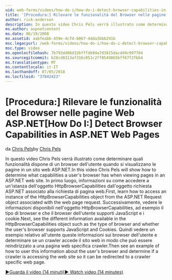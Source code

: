 ```yaml
---
uid: web-forms/videos/how-do-i/how-do-i-detect-browser-capabilities-in-aspnet-web-pages
title: '[Procedura:] Rilevare le funzionalità del Browser nelle pagine Web ASP.NET | Microsoft Docs'
author: rick-anderson
description: In questo video Chris Pels verrà illustrato come determinare quali funzionalità dispone di un browser dell'utente quando si visualizzano le pagine in un sito web ASP.NET. In primo luogo, informazioni su come conv....
ms.author: aspnetcontent
ms.date: 06/19/2008
ms.assetid: aabfeabb-459e-4cfd-b067-44da3bbb291b
msc.legacyurl: /web-forms/videos/how-do-i/how-do-i-detect-browser-capabilities-in-aspnet-web-pages
msc.type: video
ms.openlocfilehash: 7b793dd06d32bfffdb94a7d3815dacdd4c997704
ms.sourcegitcommit: b28cd0313af316c051c2ff8549865bff67f2fbb4
ms.translationtype: MT
ms.contentlocale: it-IT
ms.lasthandoff: 07/05/2018
ms.locfileid: "37842423"
---
```

<a name="how-do-i-detect-browser-capabilities-in-aspnet-web-pages"></a><span data-ttu-id="3378e-104">[Procedura:] Rilevare le funzionalità del Browser nelle pagine Web ASP.NET</span><span class="sxs-lookup"><span data-stu-id="3378e-104">[How Do I:] Detect Browser Capabilities in ASP.NET Web Pages</span></span>
====================
<span data-ttu-id="3378e-105">da [Chris Pels](https://twitter.com/chrispels)</span><span class="sxs-lookup"><span data-stu-id="3378e-105">by [Chris Pels](https://twitter.com/chrispels)</span></span>

<span data-ttu-id="3378e-106">In questo video Chris Pels verrà illustrato come determinare quali funzionalità dispone di un browser dell'utente quando si visualizzano le pagine in un sito web ASP.NET.</span><span class="sxs-lookup"><span data-stu-id="3378e-106">In this video Chris Pels will show how to determine what capabilities a user's browser has when viewing pages in an ASP.NET web site.</span></span> <span data-ttu-id="3378e-107">In primo luogo, informazioni su come accedere a un'istanza dell'oggetto HttpBrowserCapabilities dall'oggetto richiesta ASP.NET associato alla richiesta di pagina web.</span><span class="sxs-lookup"><span data-stu-id="3378e-107">First, learn how to access an instance of the HttpBrowserCapabilities object from the ASP.NET Request object associated with the web page request.</span></span> <span data-ttu-id="3378e-108">Successivamente, vedere le informazioni disponibili nell'oggetto HttpBrowserCapabilities, ad esempio il tipo di browser e che il browser dell'utente supporti JavaScript e i cookie.</span><span class="sxs-lookup"><span data-stu-id="3378e-108">Next, see the different information available in the HttpBrowserCapabilities object such as the type of browser and whether the user's browser supports JavaScript and Cookies.</span></span> <span data-ttu-id="3378e-109">Quindi vedere un esempio relativo all'utente queste informazioni sui browser dell'utente e determinare se un crawler accede il sito web in modo che può essere reindirizzato a una pagina web specifica crawler.</span><span class="sxs-lookup"><span data-stu-id="3378e-109">Then see an example of how to user this information about the user's browser and determine if a crawler is accessing the web site so it can be redirected to a crawler specific web page.</span></span>

[<span data-ttu-id="3378e-110">&#9654;Guarda il video (14 minuti)</span><span class="sxs-lookup"><span data-stu-id="3378e-110">&#9654; Watch video (14 minutes)</span></span>](https://channel9.msdn.com/Blogs/ASP-NET-Site-Videos/how-do-i-detect-browser-capabilities-in-aspnet-web-pages)
